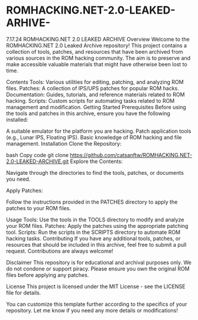 # ROMHACKING.NET-2.0-LEAKED-ARHIVE-
7.17.24
ROMHACKING.NET 2.0 LEAKED ARCHIVE
Overview
Welcome to the ROMHACKING.NET 2.0 Leaked Archive repository! This project contains a collection of tools, patches, and resources that have been archived from various sources in the ROM hacking community. The aim is to preserve and make accessible valuable materials that might have otherwise been lost to time.

Contents
Tools: Various utilities for editing, patching, and analyzing ROM files.
Patches: A collection of IPS/UPS patches for popular ROM hacks.
Documentation: Guides, tutorials, and reference materials related to ROM hacking.
Scripts: Custom scripts for automating tasks related to ROM management and modification.
Getting Started
Prerequisites
Before using the tools and patches in this archive, ensure you have the following installed:

A suitable emulator for the platform you are hacking.
Patch application tools (e.g., Lunar IPS, Floating IPS).
Basic knowledge of ROM hacking and file management.
Installation
Clone the Repository:

bash
Copy code
git clone https://github.com/catsanftw/ROMHACKING.NET-2.0-LEAKED-ARCHIVE.git
Explore the Contents:

Navigate through the directories to find the tools, patches, or documents you need.

Apply Patches:

Follow the instructions provided in the PATCHES directory to apply the patches to your ROM files.

Usage
Tools: Use the tools in the TOOLS directory to modify and analyze your ROM files.
Patches: Apply the patches using the appropriate patching tool.
Scripts: Run the scripts in the SCRIPTS directory to automate ROM hacking tasks.
Contributing
If you have any additional tools, patches, or resources that should be included in this archive, feel free to submit a pull request. Contributions are always welcome!

Disclaimer
This repository is for educational and archival purposes only. We do not condone or support piracy. Please ensure you own the original ROM files before applying any patches.

License
This project is licensed under the MIT License - see the LICENSE file for details.

You can customize this template further according to the specifics of your repository. Let me know if you need any more details or modifications!
